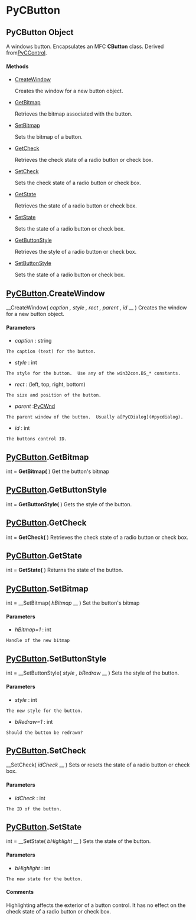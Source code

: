 # PyCButton

## PyCButton Object

A windows button.  Encapsulates an MFC __CButton__ class.  Derived from[PyCControl](#pyccontrol).

#### Methods


  - [CreateWindow](PyCButton.md#pycbuttoncreatewindow)

    Creates the window for a new button object.&nbsp;

  - [GetBitmap](PyCButton.md#pycbuttongetbitmap)

    Retrieves the bitmap associated with the button.&nbsp;

  - [SetBitmap](PyCButton.md#pycbuttonsetbitmap)

    Sets the bitmap of a button.&nbsp;

  - [GetCheck](PyCButton.md#pycbuttongetcheck)

    Retrieves the check state of a radio button or check box.&nbsp;

  - [SetCheck](PyCButton.md#pycbuttonsetcheck)

    Sets the check state of a radio button or check box.&nbsp;

  - [GetState](PyCButton.md#pycbuttongetstate)

    Retrieves the state of a radio button or check box.&nbsp;

  - [SetState](PyCButton.md#pycbuttonsetstate)

    Sets the state of a radio button or check box.&nbsp;

  - [GetButtonStyle](PyCButton.md#pycbuttongetbuttonstyle)

    Retrieves the style of a radio button or check box.&nbsp;

  - [SetButtonStyle](PyCButton.md#pycbuttonsetbuttonstyle)

    Sets the state of a radio button or check box.&nbsp;

## [PyCButton](#pycbutton).CreateWindow

 __CreateWindow( *caption*  *, style*  *, rect*  *, parent*  *, id* __ )
Creates the window for a new button object.

#### Parameters


  -  *caption* : string

    The caption (text) for the button.

  -  *style* : int

    The style for the button.  Use any of the win32con.BS_* constants.

  -  *rect* : (left, top, right, bottom)

    The size and position of the button.

  -  *parent* :[PyCWnd](#pycwnd)

    The parent window of the button.  Usually a[PyCDialog](#pycdialog).

  -  *id* : int

    The buttons control ID.

## [PyCButton](#pycbutton).GetBitmap

int = __GetBitmap(__ )
Get the button's bitmap

## [PyCButton](#pycbutton).GetButtonStyle

int = __GetButtonStyle(__ )
Gets the style of the button.

## [PyCButton](#pycbutton).GetCheck

int = __GetCheck(__ )
Retrieves the check state of a radio button or check box.

## [PyCButton](#pycbutton).GetState

int = __GetState(__ )
Returns the state of the button.

## [PyCButton](#pycbutton).SetBitmap

int = __SetBitmap( *hBitmap* __ )
Set the button's bitmap

#### Parameters


  -  *hBitmap=1* : int

    Handle of the new bitmap

## [PyCButton](#pycbutton).SetButtonStyle

int = __SetButtonStyle( *style*  *, bRedraw* __ )
Sets the style of the button.

#### Parameters


  -  *style* : int

    The new style for the button.

  -  *bRedraw=1* : int

    Should the button be redrawn?

## [PyCButton](#pycbutton).SetCheck

 __SetCheck( *idCheck* __ )
Sets or resets the state of a radio button or check box.

#### Parameters


  -  *idCheck* : int

    The ID of the button.

## [PyCButton](#pycbutton).SetState

int = __SetState( *bHighlight* __ )
Sets the state of the button.

#### Parameters


  -  *bHighlight* : int

    The new state for the button.

#### Comments
Highlighting affects the exterior of a button control. It has no effect on the check state of a radio button or check box.
